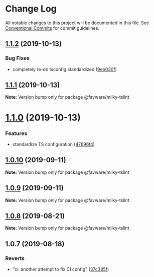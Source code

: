 # Change Log

All notable changes to this project will be documented in this file.
See [Conventional Commits](https://conventionalcommits.org) for commit guidelines.

## [1.1.2](https://github.com/favware/node-packages/compare/@favware/milky-tslint@1.1.1...@favware/milky-tslint@1.1.2) (2019-10-13)


### Bug Fixes

* completely re-do tsconfig standardized ([9eb030f](https://github.com/favware/node-packages/commit/9eb030fdf1deb75d5ae8b273d0e9c359bcb985a1))





## [1.1.1](https://github.com/favware/node-packages/compare/@favware/milky-tslint@1.1.0...@favware/milky-tslint@1.1.1) (2019-10-13)

**Note:** Version bump only for package @favware/milky-tslint





# [1.1.0](https://github.com/favware/node-packages/compare/@favware/milky-tslint@1.0.10...@favware/milky-tslint@1.1.0) (2019-10-13)


### Features

* standardize TS configuration ([47696f4](https://github.com/favware/node-packages/commit/47696f4e1dd2632b305ff9789cdd6c473fa709ca))





## [1.0.10](https://github.com/favware/node-packages/compare/@favware/milky-tslint@1.0.9...@favware/milky-tslint@1.0.10) (2019-09-11)

**Note:** Version bump only for package @favware/milky-tslint





## [1.0.9](https://github.com/favware/node-packages/compare/@favware/milky-tslint@1.0.8...@favware/milky-tslint@1.0.9) (2019-09-11)

**Note:** Version bump only for package @favware/milky-tslint





## [1.0.8](https://github.com/favware/node-packages/compare/@favware/milky-tslint@1.0.7...@favware/milky-tslint@1.0.8) (2019-08-21)

**Note:** Version bump only for package @favware/milky-tslint





## 1.0.7 (2019-08-18)


### Reverts

* "ci: another attempt to fix CI config" ([37c385f](https://github.com/favware/node-packages/commit/37c385f))
